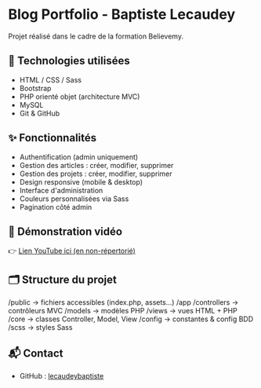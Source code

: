 # Blog Portfolio - Baptiste Lecaudey

Projet réalisé dans le cadre de la formation Believemy.

## 🔧 Technologies utilisées

- HTML / CSS / Sass
- Bootstrap
- PHP orienté objet (architecture MVC)
- MySQL
- Git & GitHub

## ✨ Fonctionnalités

- Authentification (admin uniquement)
- Gestion des articles : créer, modifier, supprimer
- Gestion des projets : créer, modifier, supprimer
- Design responsive (mobile & desktop)
- Interface d'administration
- Couleurs personnalisées via Sass
- Pagination côté admin

## 🎥 Démonstration vidéo

👉 [Lien YouTube ici (en non-répertorié)](https://youtube.com/...)

## 🗂️ Structure du projet

/public → fichiers accessibles (index.php, assets...)
/app
/controllers → contrôleurs MVC
/models → modèles PHP
/views → vues HTML + PHP
/core → classes Controller, Model, View
/config → constantes & config BDD
/scss → styles Sass

## 📬 Contact

- GitHub : [lecaudeybaptiste](https://github.com/lecaudeybaptiste)
